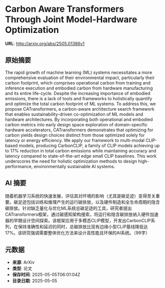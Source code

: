 # Carbon Aware Transformers Through Joint Model-Hardware Optimization

**URL**: http://arxiv.org/abs/2505.01386v1

## 原始摘要

The rapid growth of machine learning (ML) systems necessitates a more
comprehensive evaluation of their environmental impact, particularly their
carbon footprint, which comprises operational carbon from training and
inference execution and embodied carbon from hardware manufacturing and its
entire life-cycle. Despite the increasing importance of embodied emissions,
there is a lack of tools and frameworks to holistically quantify and optimize
the total carbon footprint of ML systems. To address this, we propose
CATransformers, a carbon-aware architecture search framework that enables
sustainability-driven co-optimization of ML models and hardware architectures.
By incorporating both operational and embodied carbon metrics into early design
space exploration of domain-specific hardware accelerators, CATransformers
demonstrates that optimizing for carbon yields design choices distinct from
those optimized solely for latency or energy efficiency. We apply our framework
to multi-modal CLIP-based models, producing CarbonCLIP, a family of CLIP models
achieving up to 17% reduction in total carbon emissions while maintaining
accuracy and latency compared to state-of-the-art edge small CLIP baselines.
This work underscores the need for holistic optimization methods to design
high-performance, environmentally sustainable AI systems.


## AI 摘要

随着机器学习系统的快速发展，评估其对环境的影响（尤其是碳足迹）变得至关重要。碳足迹包括训练和推理产生的运行碳排放，以及硬件制造和全生命周期的隐含碳排放。针对缺乏量化与优化ML系统总碳足迹的工具，研究者提出CATransformers框架，通过碳感知架构搜索，将运行和隐含碳排放纳入硬件加速器的早期设计空间探索。该框架应用于多模态CLIP模型，开发出CarbonCLIP系列，在保持准确性和延迟的同时，总碳排放比现有边缘小型CLIP基线降低达17%。该研究强调需要整体优化方法来设计高性能且环保的AI系统。（99字）

## 元数据

- **来源**: ArXiv
- **类型**: 论文
- **保存时间**: 2025-05-05T06:01:04Z
- **目录日期**: 2025-05-05
